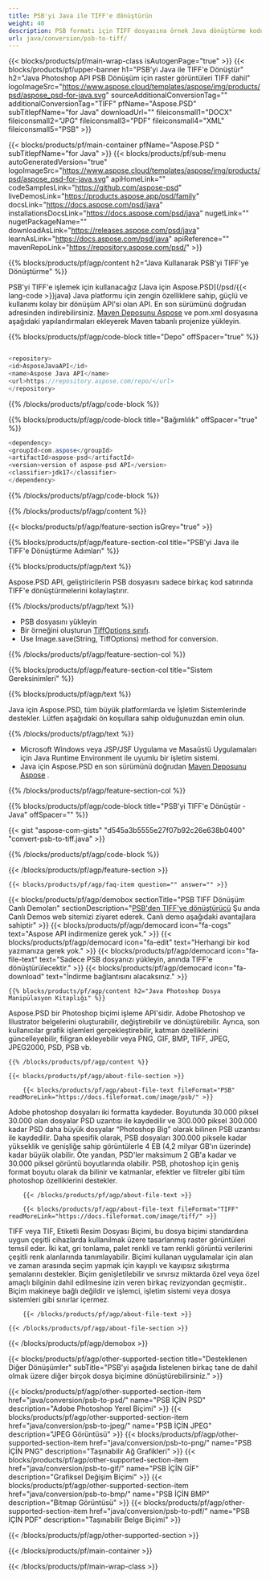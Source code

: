 ```yaml
---
title: PSB'yi Java ile TIFF'e dönüştürün
weight: 40
description: PSB formatı için TIFF dosyasına örnek Java dönüştürme kodu. Herhangi bir Web veya Masaüstü Java tabanlı uygulama içinde PSB'yi TIFF'e dönüştürmek için bu örnek kodu kullanın.
url: java/conversion/psb-to-tiff/
---
```


{{< blocks/products/pf/main-wrap-class isAutogenPage="true" >}}
{{< blocks/products/pf/upper-banner h1="PSB'yi Java ile TIFF'e Dönüştür" h2="Java Photoshop API PSB Dönüşüm için raster görüntüleri TIFF dahil" logoImageSrc="https://www.aspose.cloud/templates/aspose/img/products/psd/aspose_psd-for-java.svg" sourceAdditionalConversionTag="" additionalConversionTag="TIFF" pfName="Aspose.PSD" subTitlepfName="for Java" downloadUrl="" fileiconsmall1="DOCX" fileiconsmall2="JPG" fileiconsmall3="PDF" fileiconsmall4="XML" fileiconsmall5="PSB" >}}

{{< blocks/products/pf/main-container pfName="Aspose.PSD " subTitlepfName="for Java" >}}
{{< blocks/products/pf/sub-menu autoGeneratedVersion="true" logoImageSrc="https://www.aspose.cloud/templates/aspose/img/products/psd/aspose_psd-for-java.svg" apiHomeLink="" codeSamplesLink="https://github.com/aspose-psd" liveDemosLink="https://products.aspose.app/psd/family" docsLink="https://docs.aspose.com/psd/java" installationsDocsLink="https://docs.aspose.com/psd/java" nugetLink="" nugetPackageName="" downloadAsLink="https://releases.aspose.com/psd/java" learnAsLink="https://docs.aspose.com/psd/java" apiReference="" mavenRepoLink="https://repository.aspose.com/psd/" >}}

{{% blocks/products/pf/agp/content h2="Java Kullanarak PSB'yi TIFF'ye Dönüştürme" %}}

 PSB'yi TIFF'e işlemek için kullanacağız
 [Java için Aspose.PSD](/psd/{{< lang-code >}}java) 
 Java platformu için zengin özelliklere sahip, güçlü ve kullanımı kolay bir dönüşüm API'si olan API. En son sürümünü doğrudan adresinden indirebilirsiniz.
 [Maven Deposunu Aspose](https://repository.aspose.com/psd/) 
 ve pom.xml dosyasına aşağıdaki yapılandırmaları ekleyerek Maven tabanlı projenize yükleyin.

{{% blocks/products/pf/agp/code-block title="Depo" offSpacer="true" %}}

```cs

<repository>
<id>AsposeJavaAPI</id>
<name>Aspose Java API</name>
<url>https://repository.aspose.com/repo/</url>
</repository>

```

{{% /blocks/products/pf/agp/code-block %}}

{{% blocks/products/pf/agp/code-block title="Bağımlılık" offSpacer="true" %}}

```cs
<dependency>
<groupId>com.aspose</groupId>
<artifactId>aspose-psd</artifactId>
<version>version of aspose-psd API</version>
<classifier>jdk17</classifier>
</dependency>

```

{{% /blocks/products/pf/agp/code-block %}}

{{% /blocks/products/pf/agp/content %}}

{{< blocks/products/pf/agp/feature-section isGrey="true" >}}

{{% blocks/products/pf/agp/feature-section-col title="PSB'yi Java ile TIFF'e Dönüştürme Adımları" %}}

{{% blocks/products/pf/agp/text %}}

 Aspose.PSD API, geliştiricilerin PSB dosyasını sadece birkaç kod satırında TIFF'e dönüştürmelerini kolaylaştırır.

{{% /blocks/products/pf/agp/text %}}

- PSB dosyasını yükleyin
- Bir örneğini oluşturun [TiffOptions sınıfı](https://apireference.aspose.com/psd/java/com.aspose.psd.imageoptions/TiffOptions).
- Use Image.save(String, TiffOptions) method for conversion.

{{% /blocks/products/pf/agp/feature-section-col %}}

{{% blocks/products/pf/agp/feature-section-col title="Sistem Gereksinimleri" %}}

{{% blocks/products/pf/agp/text %}}

 Java için Aspose.PSD, tüm büyük platformlarda ve İşletim Sistemlerinde destekler. Lütfen aşağıdaki ön koşullara sahip olduğunuzdan emin olun.

{{% /blocks/products/pf/agp/text %}}

- Microsoft Windows veya JSP/JSF Uygulama ve Masaüstü Uygulamaları için Java Runtime Environment ile uyumlu bir işletim sistemi.
- Java için Aspose.PSD en son sürümünü doğrudan
 [Maven Deposunu Aspose](https://repository.aspose.com/psd/)  .

{{% /blocks/products/pf/agp/feature-section-col %}}

{{% blocks/products/pf/agp/code-block title="PSB'yi TIFF'e Dönüştür - Java" offSpacer="" %}}

{{< gist "aspose-com-gists" "d545a3b5555e27f07b92c26e638b0400" "convert-psb-to-tiff.java" >}}

{{% /blocks/products/pf/agp/code-block %}}

{{< /blocks/products/pf/agp/feature-section >}}

    {{< blocks/products/pf/agp/faq-item question="" answer="" >}}
 

<!-- aboutfile Starts -->

{{< blocks/products/pf/agp/demobox sectionTitle="PSB TIFF Dönüşüm Canlı Demoları" sectionDescription="[PSB'den TIFF'ye dönüştürücü](https://products.aspose.app/psd/conversion/psb-to-tiff) Şu anda Canlı Demos web sitemizi ziyaret ederek. Canlı demo aşağıdaki avantajlara sahiptir" >}}
        {{< blocks/products/pf/agp/democard icon="fa-cogs" text="Aspose API indirmenize gerek yok." >}}
        {{< blocks/products/pf/agp/democard icon="fa-edit" text="Herhangi bir kod yazmanıza gerek yok." >}}
        {{< blocks/products/pf/agp/democard icon="fa-file-text" text="Sadece PSB dosyanızı yükleyin, anında TIFF'e dönüştürülecektir." >}}
        {{< blocks/products/pf/agp/democard icon="fa-download" text="İndirme bağlantısını alacaksınız." >}}

    {{% blocks/products/pf/agp/content h2="Java Photoshop Dosya Manipülasyon Kitaplığı" %}}

 Aspose.PSD bir Photoshop biçimi işleme API'sidir. Adobe Photoshop ve Illustrator belgelerini oluşturabilir, değiştirebilir ve dönüştürebilir. Ayrıca, son kullanıcılar grafik işlemleri gerçekleştirebilir, katman özelliklerini güncelleyebilir, filigran ekleyebilir veya PNG, GIF, BMP, TIFF, JPEG, JPEG2000, PSD, PSB vb. 



    {{% /blocks/products/pf/agp/content %}}

    {{< blocks/products/pf/agp/about-file-section >}}

        {{< blocks/products/pf/agp/about-file-text fileFormat="PSB" readMoreLink="https://docs.fileformat.com/image/psb/" >}}

Adobe photoshop dosyaları iki formatta kaydeder. Boyutunda 30.000 piksel 30.000 olan dosyalar PSD uzantısı ile kaydedilir ve 300.000 piksel 300.000 kadar PSD daha büyük dosyalar “Photoshop Big” olarak bilinen PSB uzantısı ile kaydedilir. Daha spesifik olarak, PSB dosyaları 300.000 piksele kadar yükseklik ve genişliğe sahip görüntülerle 4 EB (4,2 milyar GB'ın üzerinde) kadar büyük olabilir. Öte yandan, PSD'ler maksimum 2 GB'a kadar ve 30.000 piksel görüntü boyutlarında olabilir. PSB, photoshop için geniş format boyutu olarak da bilinir ve katmanlar, efektler ve filtreler gibi tüm photoshop özelliklerini destekler.


        {{< /blocks/products/pf/agp/about-file-text >}}

        {{< blocks/products/pf/agp/about-file-text fileFormat="TIFF" readMoreLink="https://docs.fileformat.com/image/tiff/" >}}

TIFF veya TIF, Etiketli Resim Dosyası Biçimi, bu dosya biçimi standardına uygun çeşitli cihazlarda kullanılmak üzere tasarlanmış raster görüntüleri temsil eder. İki kat, gri tonlama, palet renkli ve tam renkli görüntü verilerini çeşitli renk alanlarında tanımlayabilir. Biçimi kullanan uygulamalar için alan ve zaman arasında seçim yapmak için kayıplı ve kayıpsız sıkıştırma şemalarını destekler. Biçim genişletilebilir ve sınırsız miktarda özel veya özel amaçlı bilginin dahil edilmesine izin veren birkaç revizyondan geçmiştir.. Biçim makineye bağlı değildir ve işlemci, işletim sistemi veya dosya sistemleri gibi sınırlar içermez.


        {{< /blocks/products/pf/agp/about-file-text >}}

    {{< /blocks/products/pf/agp/about-file-section >}}

{{< /blocks/products/pf/agp/demobox >}}

<!-- aboutfile Ends -->

{{< blocks/products/pf/agp/other-supported-section title="Desteklenen Diğer Dönüşümler" subTitle="PSB'yi aşağıda listelenen birkaç tane de dahil olmak üzere diğer birçok dosya biçimine dönüştürebilirsiniz." >}}

{{< blocks/products/pf/agp/other-supported-section-item href="java/conversion/psb-to-psd/" name="PSB İÇİN PSD" description="Adobe Photoshop Yerel Biçimi" >}}
{{< blocks/products/pf/agp/other-supported-section-item href="java/conversion/psb-to-jpeg/" name="PSB İÇİN JPEG" description="JPEG Görüntüsü" >}}
{{< blocks/products/pf/agp/other-supported-section-item href="java/conversion/psb-to-png/" name="PSB İÇİN PNG" description="Taşınabilir Ağ Grafikleri" >}}
{{< blocks/products/pf/agp/other-supported-section-item href="java/conversion/psb-to-gif/" name="PSB İÇİN GİF" description="Grafiksel Değişim Biçimi" >}}
{{< blocks/products/pf/agp/other-supported-section-item href="java/conversion/psb-to-bmp/" name="PSB İÇİN BMP" description="Bitmap Görüntüsü" >}}
{{< blocks/products/pf/agp/other-supported-section-item href="java/conversion/psb-to-pdf/" name="PSB İÇİN PDF" description="Taşınabilir Belge Biçimi" >}}

{{< /blocks/products/pf/agp/other-supported-section >}}

{{< /blocks/products/pf/main-container >}}
    
{{< /blocks/products/pf/main-wrap-class >}}

